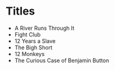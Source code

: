 # Titles

- A River Runs Through It
- Fight Club
- 12 Years a Slave
- The Bigh Short
- 12 Monkeys
- The Curious Case of Benjamin Button
